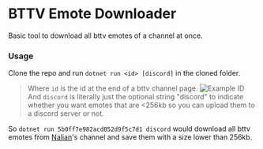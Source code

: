 # BTTV Emote Downloader
Basic tool to download all bttv emotes of a channel at once.
### Usage
Clone the repo and run 
`dotnet run <id> [discord]` in the cloned folder.
> Where `id` is the id at the end of a bttv channel page. ![Example ID](https://i.imgur.com/XACL5YH.png)\
And `discord` is literally just the optional string "discord" to indicate whether you want emotes that are <256kb so you can upload them to a discord server or not.

So `dotnet run 5b0ff7e982acd052d9f5c7d1 discord` would download all bttv emotes from [Nalian](https://twitch.tv/nalian)'s channel and save them with a size lower than 256kb.